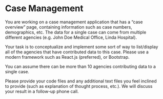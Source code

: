 # Case Management

You are working on a case management application that has a “case overview” page, containing information such as case numbers, demographics, etc. The data for a single case can come from multiple different agencies (e.g. John Doe Medical Office, Linda Hospital).

Your task is to conceptualize and implement some sort of way to list/display all of the agencies that have contributed data to this case. Please use a modern framework such as React.js (preferred), or Bootstrap.

You can assume there can be more than 10 agencies contributing data to a single case.

Please provide your code files and any additional text files you feel inclined to provide (such as explanation of thought process, etc.). We will discuss your result in a follow-up phone call.
